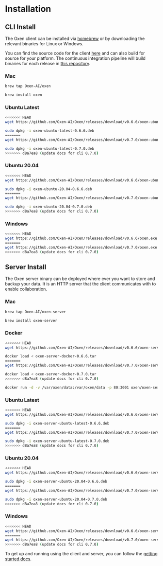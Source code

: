 # Installation

## CLI Install

The Oxen client can be installed via [homebrew](https://brew.sh/) or by downloading the relevant binaries for Linux or Windows.

You can find the source code for the client [here](https://github.com/Oxen-AI/Oxen) and can also build for source for your platform. The continuous integration pipeline will build binaries for each release in [this repository](https://github.com/Oxen-AI/Oxen).

### Mac

```bash
brew tap Oxen-AI/oxen
```

```bash
brew install oxen
```

### Ubuntu Latest

```bash
<<<<<<< HEAD
wget https://github.com/Oxen-AI/Oxen/releases/download/v0.6.6/oxen-ubuntu-latest-0.6.6.deb
```

```bash
sudo dpkg -i oxen-ubuntu-latest-0.6.6.deb
=======
wget https://github.com/Oxen-AI/Oxen/releases/download/v0.7.0/oxen-ubuntu-latest-0.7.0.deb
```

```bash
sudo dpkg -i oxen-ubuntu-latest-0.7.0.deb
>>>>>>> d8a7ea8 (update docs for cli 0.7.0)
```

### Ubuntu 20.04

```bash
<<<<<<< HEAD
wget https://github.com/Oxen-AI/Oxen/releases/download/v0.6.6/oxen-ubuntu-20.04-0.6.6.deb
```

```bash
sudo dpkg -i oxen-ubuntu-20.04-0.6.6.deb
=======
wget https://github.com/Oxen-AI/Oxen/releases/download/v0.7.0/oxen-ubuntu-20.04-0.7.0.deb
```

```bash
sudo dpkg -i oxen-ubuntu-20.04-0.7.0.deb
>>>>>>> d8a7ea8 (update docs for cli 0.7.0)
```

### Windows

```bash
<<<<<<< HEAD
wget https://github.com/Oxen-AI/Oxen/releases/download/v0.6.6/oxen.exe
=======
wget https://github.com/Oxen-AI/Oxen/releases/download/v0.7.0/oxen.exe
>>>>>>> d8a7ea8 (update docs for cli 0.7.0)
```

## Server Install

The Oxen server binary can be deployed where ever you want to store and backup your data. It is an HTTP server that the client communicates with to enable collaboration.

### Mac

```bash
brew tap Oxen-AI/oxen-server
```

```bash
brew install oxen-server
```

### Docker

```bash
<<<<<<< HEAD
wget https://github.com/Oxen-AI/Oxen/releases/download/v0.6.6/oxen-server-docker-0.6.6.tar
```

```bash
docker load < oxen-server-docker-0.6.6.tar
=======
wget https://github.com/Oxen-AI/Oxen/releases/download/v0.7.0/oxen-server-docker-0.7.0.tar
```

```bash
docker load < oxen-server-docker-0.7.0.tar
>>>>>>> d8a7ea8 (update docs for cli 0.7.0)
```

```bash
docker run -d -v /var/oxen/data:/var/oxen/data -p 80:3001 oxen/oxen-server:latest
```

### Ubuntu Latest

```bash
<<<<<<< HEAD
wget https://github.com/Oxen-AI/Oxen/releases/download/v0.6.6/oxen-server-ubuntu-latest-0.6.6.deb
```

```bash
sudo dpkg -i oxen-server-ubuntu-latest-0.6.6.deb
=======
wget https://github.com/Oxen-AI/Oxen/releases/download/v0.7.0/oxen-server-ubuntu-latest-0.7.0.deb
```

```bash
sudo dpkg -i oxen-server-ubuntu-latest-0.7.0.deb
>>>>>>> d8a7ea8 (update docs for cli 0.7.0)
```

### Ubuntu 20.04

```bash
<<<<<<< HEAD
wget https://github.com/Oxen-AI/Oxen/releases/download/v0.6.6/oxen-server-ubuntu-20.04-0.6.6.deb
```

```bash
sudo dpkg -i oxen-server-ubuntu-20.04-0.6.6.deb
=======
wget https://github.com/Oxen-AI/Oxen/releases/download/v0.7.0/oxen-server-ubuntu-20.04-0.7.0.deb
```

```bash
sudo dpkg -i oxen-server-ubuntu-20.04-0.7.0.deb
>>>>>>> d8a7ea8 (update docs for cli 0.7.0)
```

### Windows

```bash
<<<<<<< HEAD
wget https://github.com/Oxen-AI/Oxen/releases/download/v0.6.6/oxen-server.exe
=======
wget https://github.com/Oxen-AI/Oxen/releases/download/v0.7.0/oxen-server.exe
>>>>>>> d8a7ea8 (update docs for cli 0.7.0)
```

To get up and running using the client and server, you can follow the [getting started docs](https://github.com/Oxen-AI/oxen-release).
